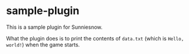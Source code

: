 # sample-plugin

This is a sample plugin for Sunniesnow.

What the plugin does is to print the contents of `data.txt`
(which is `Hello, world!`) when the game starts.
